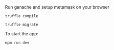 Run ganache and setup metamask on your browser

```shell
truffle compile
```

```shell
truffle migrate
```

To start the app:
```shell
npm run dev
```
